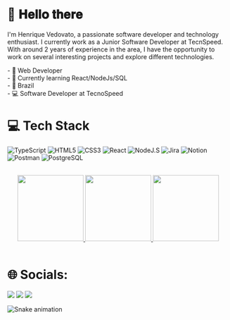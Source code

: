 # 👋 𝐇𝐞𝐥𝐥𝐨 𝐭𝐡𝐞𝐫𝐞

I'm Henrique Vedovato, a passionate software developer and technology enthusiast. I currently work as a Junior Software Developer at TecnSpeed.
With around 2 years of experience in the area, I have the opportunity to work on several interesting projects and explore different technologies.

 <div>- 🤖 Web Developer </div>
 <div>- 🌱 Currently learning React/NodeJs/SQL </div>
 <div>- 🚩 Brazil </div>
 <div>- 💻 Software Developer at TecnoSpeed
 
 # 💻 Tech Stack
 ![TypeScript](https://img.shields.io/badge/JavaScript-F7DF1E?style=for-the-badge&logo=javascript&logoColor=black) 
 ![HTML5](https://img.shields.io/badge/html5-%23E34F26.svg?style=for-the-badge&logo=html5&logoColor=white) 
 ![CSS3](https://img.shields.io/badge/css3-%231572B6.svg?style=for-the-badge&logo=css3&logoColor=white) 
 ![React](https://img.shields.io/badge/react-%2320232a.svg?style=for-the-badge&logo=react&logoColor=%2361DAFB)
 ![NodeJ.S](https://img.shields.io/badge/Node.js-43853D?style=for-the-badge&logo=node.js&logoColor=white) 
 ![Jira](https://img.shields.io/badge/jira-%230A0FFF.svg?style=for-the-badge&logo=jira&logoColor=white) 
 ![Notion](https://img.shields.io/badge/Notion-%23000000.svg?style=for-the-badge&logo=notion&logoColor=white) 
 ![Postman](https://img.shields.io/badge/Postman-FF6C37?style=for-the-badge&logo=postman&logoColor=white) 
 ![PostgreSQL](https://img.shields.io/badge/PostgreSQL-316192?style=for-the-badge&logo=postgresql&logoColor=white)
</div>
<br>

<div align="center">
  <a href="https://github.com/VedovatoHenrique">
  <img height="150em" src="https://github-readme-stats.vercel.app/api?username=VedovatoHenrique&show_icons=false&theme=algolia&include_all_commits=true&count_private=true"/>
   <img height="150em" src="https://github-readme-stats.vercel.app/api/top-langs/?username=VedovatoHenrique&layout=compact&langs_count=7&theme=algolia"/>
   <img height="150em" src="http://github-readme-streak-stats.herokuapp.com?user=VedovatoHenrique&date_format=M%20j%5B%2C%20Y%5D&border=FFFFFF&background=050F2C&currStreakNum=FFFB00&sideNums=FFFFFF&ring=00D1DD&fire=D8FF00&currStreakLabel=FFFFFF&sideLabels=FFFFFF&dates=00D1DD"/>
  </a>
 </div>

<br>

<div>

 # 🌐 Socials:
 
  <a href = "mailto:henriquevedovato97@gmail.com"><img src="https://img.shields.io/badge/-Gmail-%23333?style=for-the-badge&logo=gmail&logoColor=white" target="_blank"></a>
  <a href="https://www.linkedin.com/in/henrique-felipe-vedovato-2bb209215/" target="_blank"><img src="https://img.shields.io/badge/-LinkedIn-%230077B5?style=for-the-badge&logo=linkedin&logoColor=white" target="_blank"></a>
   <a href="https://www.instagram.com/henriquevedovatto/" target="_blank"><img src="https://img.shields.io/badge/-Instagram-%23E4405F?style=for-the-badge&logo=instagram&logoColor=white" target="_blank"></a>

  
</div>


  ![Snake animation](https://github.com/wasleyfps/wasleyfps/blob/output/github-contribution-grid-snake-dark.svg)
  
 
 ##
